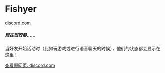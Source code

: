 # Fishyer

[discord.com](https://discord.com/channels/@me)

##### 现在很安静……

当好友开始活动时（比如玩游戏或进行语音聊天的时候），他们的状态都会显示在这里！

[查看原网页: discord.com](https://discord.com/channels/@me)
